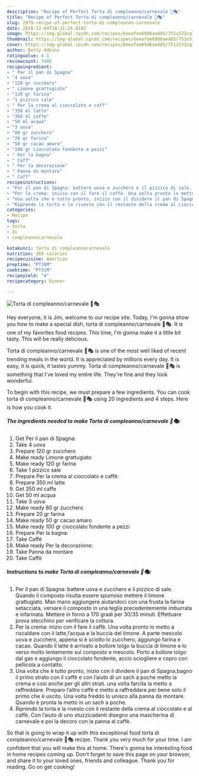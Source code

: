 ```yaml
---
description: "Recipe of Perfect Torta di compleanno/carnevale 🎂🎭"
title: "Recipe of Perfect Torta di compleanno/carnevale 🎂🎭"
slug: 2979-recipe-of-perfect-torta-di-compleanno-carnevale
date: 2020-12-04T10:31:26.018Z
image: https://img-global.cpcdn.com/recipes/beeafee69d6aed85/751x532cq70/torta-di-compleannocarnevale-🎂🎭-recipe-main-photo.jpg
thumbnail: https://img-global.cpcdn.com/recipes/beeafee69d6aed85/751x532cq70/torta-di-compleannocarnevale-🎂🎭-recipe-main-photo.jpg
cover: https://img-global.cpcdn.com/recipes/beeafee69d6aed85/751x532cq70/torta-di-compleannocarnevale-🎂🎭-recipe-main-photo.jpg
author: Betty Adkins
ratingvalue: 4.1
reviewcount: 7405
recipeingredient:
- " Per il pan di Spagna"
- "4 uova"
- "120 gr zucchero"
- " Limone grattugiato"
- "120 gr farina"
- "1 pizzico sale"
- " Per la crema al cioccolato e caff"
- "350 ml latte"
- "350 ml caffe"
- "50 ml acqua"
- "3 uova"
- "80 gr zucchero"
- "20 gr farina"
- "50 gr cacao amaro"
- "100 gr cioccolato fondente a pezzi"
- " Per la bagna"
- " Caff"
- " Per la decorazione"
- " Panna da montare"
- " Caff"
recipeinstructions:
- "Per il pan di Spagna: battere uova e zucchero e il pizzico di sale. Quando il composto risulta essere spumoso mettere il limone grattugiato. Man mano aggiungere aiutandoci con una frusta la farina setacciata, versare il composto in una teglia precedentemente imburrata e infarinata. Mettere in forno a 170 gradi per 30/35 minuti. Effettuare prova stecchino per verificare la cottura."
- "Per la crema: inizio con il fare il caffè. Una volta pronto lo metto a riscaldare con il latte,l’acqua e la buccia del limone. A parte mescolo uova e zucchero, appena si è sciolto lo zucchero, aggiungo farina e cacao. Quando il latte è arrivato a bollore tolgo la buccia di limone e lo verso molto lentamente sul composto e mescolo. Porto a bollore tolgo dal gas e aggiungo il cioccolato fondente, accio sciogliere e copro con pellicola a contatto."
- "Una volta che è tutto pronto, inizio con il dividere il pan di Spagna,bagno il primo strato con il caffè e con l’aiuto di un sach a poche metto la crema e così anche per gli altri strati. una volta farcita la metto a raffreddare. Preparo l’altro caffè e metto a raffreddare per bene solo il primo che è uscito. Una volta freddo lo unisco alla panna da montare. Quando è pronta la metto in un sach a poche."
- "Riprendo la torta e la rivesto con il restante della crema al cioccolato e al caffè. Con l’aiuto di uno stuzzicadenti disegno una mascherina di carnevale e poi la decoro con la panna al caffè."
categories:
- Recipe
tags:
- torta
- di
- compleannocarnevale

katakunci: torta di compleannocarnevale 
nutrition: 269 calories
recipecuisine: American
preptime: "PT36M"
cooktime: "PT31M"
recipeyield: "4"
recipecategory: Dinner

---
```



![Torta di compleanno/carnevale 🎂🎭](https://img-global.cpcdn.com/recipes/beeafee69d6aed85/751x532cq70/torta-di-compleannocarnevale-🎂🎭-recipe-main-photo.jpg)

Hey everyone, it is Jim, welcome to our recipe site. Today, I'm gonna show you how to make a special dish, torta di compleanno/carnevale 🎂🎭. It is one of my favorites food recipes. This time, I'm gonna make it a little bit tasty. This will be really delicious.



Torta di compleanno/carnevale 🎂🎭 is one of the most well liked of recent trending meals in the world. It is appreciated by millions every day. It is easy, it is quick, it tastes yummy. Torta di compleanno/carnevale 🎂🎭 is something that I've loved my entire life. They're fine and they look wonderful.


To begin with this recipe, we must prepare a few ingredients. You can cook torta di compleanno/carnevale 🎂🎭 using 20 ingredients and 4 steps. Here is how you cook it.

<!--inarticleads1-->

##### The ingredients needed to make Torta di compleanno/carnevale 🎂🎭:

1. Get  Per il pan di Spagna:
1. Take 4 uova
1. Prepare 120 gr zucchero
1. Make ready  Limone grattugiato
1. Make ready 120 gr farina
1. Take 1 pizzico sale
1. Prepare  Per la crema al cioccolato e caffè:
1. Prepare 350 ml latte
1. Get 350 ml caffe
1. Get 50 ml acqua
1. Take 3 uova
1. Make ready 80 gr zucchero
1. Prepare 20 gr farina
1. Make ready 50 gr cacao amaro
1. Make ready 100 gr cioccolato fondente a pezzi
1. Prepare  Per la bagna:
1. Take  Caffè
1. Make ready  Per la decorazione:
1. Take  Panna da montare
1. Take  Caffè




<!--inarticleads2-->

##### Instructions to make Torta di compleanno/carnevale 🎂🎭:

1. Per il pan di Spagna: battere uova e zucchero e il pizzico di sale. Quando il composto risulta essere spumoso mettere il limone grattugiato. Man mano aggiungere aiutandoci con una frusta la farina setacciata, versare il composto in una teglia precedentemente imburrata e infarinata. Mettere in forno a 170 gradi per 30/35 minuti. Effettuare prova stecchino per verificare la cottura.
1. Per la crema: inizio con il fare il caffè. Una volta pronto lo metto a riscaldare con il latte,l’acqua e la buccia del limone. A parte mescolo uova e zucchero, appena si è sciolto lo zucchero, aggiungo farina e cacao. Quando il latte è arrivato a bollore tolgo la buccia di limone e lo verso molto lentamente sul composto e mescolo. Porto a bollore tolgo dal gas e aggiungo il cioccolato fondente, accio sciogliere e copro con pellicola a contatto.
1. Una volta che è tutto pronto, inizio con il dividere il pan di Spagna,bagno il primo strato con il caffè e con l’aiuto di un sach a poche metto la crema e così anche per gli altri strati. una volta farcita la metto a raffreddare. Preparo l’altro caffè e metto a raffreddare per bene solo il primo che è uscito. Una volta freddo lo unisco alla panna da montare. Quando è pronta la metto in un sach a poche.
1. Riprendo la torta e la rivesto con il restante della crema al cioccolato e al caffè. Con l’aiuto di uno stuzzicadenti disegno una mascherina di carnevale e poi la decoro con la panna al caffè.




So that is going to wrap it up with this exceptional food torta di compleanno/carnevale 🎂🎭 recipe. Thank you very much for your time. I am confident that you will make this at home. There's gonna be interesting food in home recipes coming up. Don't forget to save this page on your browser, and share it to your loved ones, friends and colleague. Thank you for reading. Go on get cooking!
